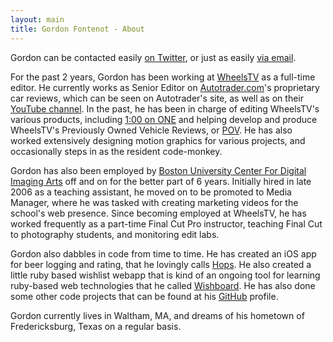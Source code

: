 ```yaml
---
layout: main
title: Gordon Fontenot - About
---
```


Gordon can be contacted easily [on Twitter][twitter], or just as easily <a href='&#109;&#97;&#105;&#108;&#116;&#111;&#58;&#103;&#111;&#114;&#100;&#111;&#110;&#46;&#102;&#111;&#110;&#116;&#101;&#110;&#111;&#116;&#64;&#103;&#109;&#97;&#105;&#108;&#46;&#99;&#111;&#109;'>&#118;&#105;&#97;&#32;&#101;&#109;&#97;&#105;&#108;</a>.

For the past 2 years, Gordon has been working at [WheelsTV][] as a full-time editor. He currently works as Senior Editor on [Autotrader.com][]'s proprietary car reviews, which can be seen on Autotrader's site, as well as on their [YouTube channel][AT-YouTube]. In the past, he has been in charge of editing WheelsTV's various products, including [1:00 on ONE][WTV-1on1] and helping develop and produce WheelsTV's Previously Owned Vehicle Reviews, or [POV][WTV-POV]. He has also worked extensively designing motion graphics for various projects, and occasionally steps in as the resident code-monkey.

Gordon has also been employed by [Boston University Center For Digital Imaging Arts][BUCDIA] off and on for the better part of 6 years. Initially hired in late 2006 as a teaching assistant, he moved on to be promoted to Media Manager, where he was tasked with creating marketing videos for the school's web presence. Since becoming employed at WheelsTV, he has worked frequently as a part-time Final Cut Pro instructor, teaching Final Cut to photography students, and monitoring edit labs.

Gordon also dabbles in code from time to time. He has created an iOS app for beer logging and rating, that he lovingly calls [Hops][]. He also created a little ruby based wishlist webapp that is kind of an ongoing tool for learning ruby-based web technologies that he called [Wishboard][]. He has also done some other code projects that can be found at his [GitHub][] profile.

Gordon currently lives in Waltham, MA, and dreams of his hometown of Fredericksburg, Texas on a regular basis.


[twitter]: http://www.twitter.com/gfontenot
[WheelsTV]: http://www.wheelstvnetwork.com
[Autotrader.com]: http://www.autotrader.com
[AT-YouTube]:http://www.youtube.com/user/AutoTrader
[WTV-1on1]: http://wheelstvnetwork.com/products/100-on-one/
[WTV-POV]: http://wheelstvnetwork.com/products/pov-reviews/
[BUCDIA]: http://www.cdiabu.com
[Hops]: http://www.hopsapp.com
[Wishboard]: http://wishboard.heroku.com/
[GitHub]: http://www.github.com/gfontenot